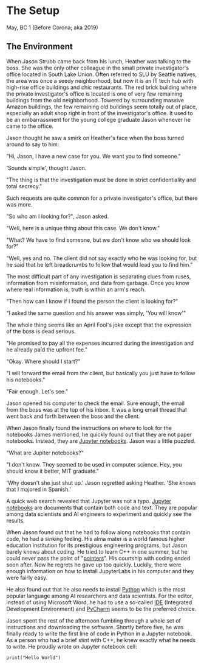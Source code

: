 # The Setup
May, BC 1 (Before Corona; aka 2019)

## The Environment
   When Jason Strubb came back from his lunch, Heather was talking to the boss.
She was the only other colleague in the small private investigator's office located in
South Lake Union. Often referred to SLU by Seattle natives,
the area was once a seedy neighborhood, but now it is an IT tech hub
with high-rise office buildings and chic restaurants.
The red brick building where the private investigator's office is located is one of very few
remaining buildings from the old neighborhood. Towered by surrounding massive Amazon buildings,
the few remaining old buildings seem totally out of place,
especially an adult shop right in front of the investigator's office.
It used to be an embarrassment for the young college graduate Jason whenever he came to the office.

   Jason thought he saw a smirk on Heather's face when the boss turned around to say to him:
   
   "Hi, Jason, I have a new case for you. We want you to find someone."
   
   'Sounds simple', thought Jason.
   
   "The thing is that the investigation must be done in strict confidentiality and total secrecy."

Such requests are quite common for a private investigator's office, but there was more.

   "So who am I looking for?", Jason asked.
   
   "Well, here is a unique thing about this case. We don't know."
   
   "What? We have to find someone, but we don't know who we should look for?"
   
   "Well, yes and no. The client did not say exactly who he was looking for,
   but he said that he left breadcrumbs to follow that would lead you to find him."
   
The most difficult part of any investigation is separating clues from ruses,
information from misinformation, and data from garbage. Once you know where
real information is, truth is within an arm's reach.

   "Then how can I know if I found the person the client is looking for?"
   
   "I asked the same question and his answer was simply, 'You will know'"
   
The whole thing seems like an April Fool's joke except that the expression of the boss
is dead serious.

   "He promised to pay all the expenses incurred during the investigation and he already
   paid the upfront fee."
   
   "Okay. Where should I start?"
   
   "I will forward the email from the client, but basically you just have to follow his notebooks."
   
   "Fair enough. Let's see."

Jason opened his computer to check the email. Sure enough, the email from the boss was at the top
of his inbox. It was a long email thread that went back and forth between the boss and the client.

   When Jason finally found the instructions on where to look for the notebooks James mentioned,
he quickly found out that they are not paper notebooks.
Instead, they are [Jupyter notebooks](https://jupyter.org/).
Jason was a little puzzled.

   "What are Jupiter notebooks?"
   
   "I don't know. They seemed to be used in computer science.
    Hey, you should know it better, MIT graduate."
    
   'Why doesn't she just shut up.' Jason regretted asking Heather.
   'She knows that I majored in Spanish.'

A quick web search revealed that Jupyter was not a typo.
[Jupyter notebooks](https://jupyter.org/) are documents that contain both code and text.
They are popular among data scientists and AI engineers to experiment and quickly see the results.

   When Jason found out that he had to follow along notebooks that contain code,
he had a sinking feeling. His alma mater is a world famous higher education institution for its
prestigious engineering programs, but Jason barely knows about coding.
He tried to learn C++ in one summer, but he could never pass the point of
 "[pointers](https://en.wikipedia.org/wiki/Pointer_\(computer_programming\))".
His courtship with coding ended soon after. Now he regrets he gave up too quickly.
Luckily, there were enough information on how to install JupyterLabs in his computer
and they were fairly easy.

   He also found out that he also needs to install [Python](https://www.python.org/downloads/)
which is the most popular language among AI researchers and data scientists.
For the editor, instead of using Microsoft Word, he had to use a so-called
 [IDE](https://en.wikipedia.org/wiki/Integrated_development_environment)
 (Integrated Development Environment) and
 [PyCharm](https://www.jetbrains.com/pycharm/) seems to be the preferred choice.
 
   Jason spent the rest of the afternoon fumbling through a whole set of instructions
and downloading the software. Shortly before five, he was finally ready to write
 the first line of code in Python in a Jupyter notebook.
As a person who had a brief stint with C++, he knew exactly what he needs to write.
He proudly wrote on Jupyter notebook cell: 

```
print("Hello World")
```   
